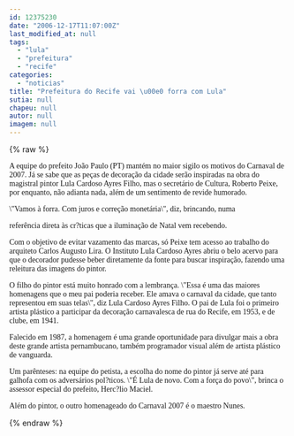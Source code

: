 ```yaml
---
id: 12375230
date: "2006-12-17T11:07:00Z"
last_modified_at: null
tags:
  - "lula"
  - "prefeitura"
  - "recife"
categories:
  - "noticias"
title: "Prefeitura do Recife vai \u00e0 forra com Lula"
sutia: null
chapeu: null
autor: null
imagem: null
---
```

{% raw %}
<p><P><FONT face=Verdana>A equipe do prefeito João Paulo (PT) mantém no maior sigilo os motivos do Carnaval de 2007. Já se sabe que as peças de decoração da cidade serão inspiradas na obra do magistral pintor Lula Cardoso Ayres Filho, mas o secretário de Cultura, Roberto Peixe, por enquanto, não adianta nada, além de um sentimento de revide humorado. </FONT></P></p>
<p><P><FONT face=Verdana>\"Vamos à forra. Com juros e correção monetária\", diz, brincando, numa</p>
<p> referência direta às cr?ticas que a iluminação de Natal vem recebendo.</FONT></P></p>
<p><P><FONT face=Verdana>Com o objetivo de evitar vazamento das marcas, só Peixe tem acesso ao trabalho do arquiteto Carlos Augusto Lira. O Instituto Lula Cardoso Ayres abriu o belo acervo para que o decorador pudesse beber diretamente da fonte para buscar inspiração, fazendo uma releitura das imagens do pintor.</FONT></P></p>
<p><P><FONT face=Verdana>O filho do pintor está muito honrado com a lembrança. \"Essa é uma das maiores homenagens que o meu pai poderia receber. Ele amava o carnaval da cidade, que tanto representou em suas telas\", diz Lula Cardoso Ayres Filho. O pai de Lula foi o primeiro artista plástico a participar da decoração carnavalesca de rua do Recife, em 1953, e de clube, em 1941.</FONT></P></p>
<p><P><FONT face=Verdana>Falecido em 1987, a homenagem é uma grande oportunidade para divulgar mais a obra deste grande artista pernambucano, também programador visual além de artista plástico de vanguarda.</FONT></P></p>
<p><P><FONT face=Verdana>Um parênteses: na equipe do petista, a escolha do nome do pintor já serve até para galhofa com os adversários pol?ticos. \"É Lula de novo. Com a força do povo\", brinca o assessor especial do prefeito, Herc?lio Maciel.</FONT></P></p>
<p><P><FONT face=Verdana>Além do pintor, o outro homenageado do Carnaval 2007 é o maestro Nunes. </FONT></P> </p>
{% endraw %}